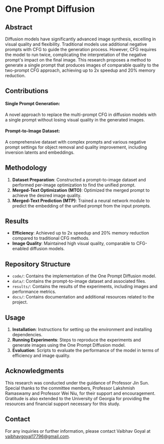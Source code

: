 # One Prompt Diffusion

## Abstract

Diffusion models have significantly advanced image synthesis, excelling in visual quality and flexibility. Traditional models use additional negative prompts with CFG to guide the generation process. However, CFG requires the model to run twice, complicating the interpretation of the negative prompt's impact on the final image. This research proposes a method to generate a single prompt that produces images of comparable quality to the two-prompt CFG approach, achieving up to 2x speedup and 20% memory reduction.

## Contributions

#### Single Prompt Generation: 
A novel approach to replace the multi-prompt CFG in diffusion models with a single prompt without losing visual quality in the generated images.

#### Prompt-to-Image Dataset: 
A comprehensive dataset with complex prompts and various negative prompt settings for object removal and quality improvement, including inversion latents and embeddings.

## Methodology

1. **Dataset Preparation**: Constructed a prompt-to-image dataset and performed per-image optimization to find the unified prompt.
2. **Merged-Text Optimization (MTO)**: Optimized the merged prompt to achieve the desired image quality.
3. **Merged-Text Prediction (MTP)**: Trained a neural network module to predict the embedding of the unified prompt from the input prompts.

## Results

- **Efficiency**: Achieved up to 2x speedup and 20% memory reduction compared to traditional CFG methods.
- **Image Quality**: Maintained high visual quality, comparable to CFG-enabled diffusion models.

## Repository Structure

- `code/`: Contains the implementation of the One Prompt Diffusion model.
- `data/`: Contains the prompt-to-image dataset and associated files.
- `results/`: Contains the results of the experiments, including images and performance metrics.
- `docs/`: Contains documentation and additional resources related to the project.

## Usage

1. **Installation**: Instructions for setting up the environment and installing dependencies.
2. **Running Experiments**: Steps to reproduce the experiments and generate images using the One Prompt Diffusion model.
3. **Evaluation**: Scripts to evaluate the performance of the model in terms of efficiency and image quality.

## Acknowledgments

This research was conducted under the guidance of Professor Jin Sun. Special thanks to the committee members, Professor Lakshmish Ramaswamy and Professor Wei Niu, for their support and encouragement. Gratitude is also extended to the University of Georgia for providing the resources and financial support necessary for this study.

## Contact

For any inquiries or further information, please contact Vaibhav Goyal at vaibhavgoyal17796@gmail.com.
